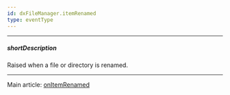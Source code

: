 ```yaml
---
id: dxFileManager.itemRenamed
type: eventType
---
```

---
##### shortDescription
Raised when a file or directory is renamed.

---
Main article: [onItemRenamed](/api-reference/10%20UI%20Components/dxFileManager/1%20Configuration/onItemRenamed.md '/Documentation/ApiReference/UI_Components/dxFileManager/Configuration/#onItemRenamed')